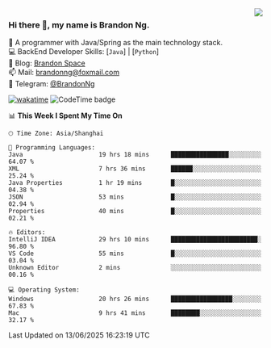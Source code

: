 <img  align="right" src="https://github-readme-stats-brandon0824.vercel.app/api/top-langs/?username=brandon0824&layout=compact">

### Hi there 👋, my name is Brandon Ng.

🌱 A programmer with Java/Spring as the main technology stack.  
💻 BackEnd Developer Skills: [`Java`] | [`Python`]  
📝 Blog: [Brandon Space](https://blog.brandonng.cc)  
📫 Mail: brandonng@foxmail.com  
📰 Telegram: [@BrandonNg](https://t.me/BrandonNg24)  

[![wakatime](https://wakatime.com/badge/user/940cafbf-f9d5-4b24-9a07-19bb072f52bb.svg)](https://wakatime.com/@940cafbf-f9d5-4b24-9a07-19bb072f52bb)
![CodeTime badge](https://img.shields.io/endpoint?style=flat-square&url=https%3A%2F%2Fapi.codetime.dev%2Fshield%3Fid%3D128%26project%3D%26in%3D604800000)

<!--START_SECTION:waka-->
📊 **This Week I Spent My Time On** 

```text
🕑︎ Time Zone: Asia/Shanghai

💬 Programming Languages: 
Java                     19 hrs 18 mins      ████████████████░░░░░░░░░   64.07 % 
XML                      7 hrs 36 mins       ██████░░░░░░░░░░░░░░░░░░░   25.24 % 
Java Properties          1 hr 19 mins        █░░░░░░░░░░░░░░░░░░░░░░░░   04.38 % 
JSON                     53 mins             █░░░░░░░░░░░░░░░░░░░░░░░░   02.94 % 
Properties               40 mins             █░░░░░░░░░░░░░░░░░░░░░░░░   02.21 % 

🔥 Editors: 
IntelliJ IDEA            29 hrs 10 mins      ████████████████████████░   96.80 % 
VS Code                  55 mins             █░░░░░░░░░░░░░░░░░░░░░░░░   03.04 % 
Unknown Editor           2 mins              ░░░░░░░░░░░░░░░░░░░░░░░░░   00.16 % 

💻 Operating System: 
Windows                  20 hrs 26 mins      █████████████████░░░░░░░░   67.83 % 
Mac                      9 hrs 41 mins       ████████░░░░░░░░░░░░░░░░░   32.17 % 
```


 Last Updated on 13/06/2025 16:23:19 UTC
<!--END_SECTION:waka-->

